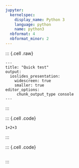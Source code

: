```yaml
---
jupyter:
  kernelspec:
    display_name: Python 3
    language: python
    name: python3
  nbformat: 4
  nbformat_minor: 2
---
```


::: {.cell .raw}
```{=}
---
title: "Quick test"
output:
  ioslides_presentation:
    widescreen: true
    smaller: true
editor_options:
     chunk_output_type console
---
```
:::

::: {.cell .code}
``` {.python}
1+2+3
```
:::

::: {.cell .code}
``` {.python}
```
:::
